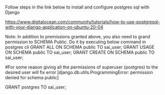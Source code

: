 Follow steps in the link below to install and configure postgres sql with Django

https://www.digitalocean.com/community/tutorials/how-to-use-postgresql-with-your-django-application-on-ubuntu-20-04

Note: In addition to premissions granted above, you also need to grand permission to SCHEMA Public. Do it by executing below command in postgres cli
GRANT ALL ON SCHEMA public TO sai_user;
GRANT USAGE ON SCHEMA public TO sai_user;
GRANT CREATE ON SCHEMA public TO sai_user;

#For some reason giving all the permissions of superuser (postgres) to the desired user will fix error [django.db.utils.ProgrammingError: permission denied for schema public]

GRANT postgres TO sai_user;
